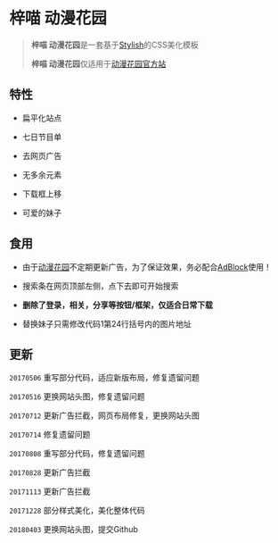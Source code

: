 # 梓喵 动漫花园

> **梓喵 动漫花园**是一套基于[Stylish](https://github.com/stylish-userstyles/stylish)的CSS美化模板
>
> **梓喵 动漫花园**仅适用于[动漫花园官方站](https://share.dmhy.org/)

## 特性

* 扁平化站点

* 七日节目单

* 去网页广告

* 无多余元素

* 下载框上移

* 可爱的妹子

## 食用

* 由于[动漫花园](https://share.dmhy.org/)不定期更新广告，为了保证效果，务必配合[AdBlock](https://chrome.google.com/webstore/detail/adblock/gighmmpiobklfepjocnamgkkbiglidom)使用！

* 搜索条在网页顶部左侧，点下去即可开始搜索

* **删除了登录，相关，分享等按钮/框架，仅适合日常下载**

* 替换妹子只需修改代码1第24行括号内的图片地址

## 更新

`20170506` 重写部分代码，适应新版布局，修复遗留问题

`20170516` 更换网站头图，修复遗留问题

`20170712` 更新广告拦截，网页布局修复，更换网站头图

`20170714` 修复遗留问题

`20170808` 重写部分代码，修复遗留问题

`20170828` 更新广告拦截

`20171113` 更新广告拦截

`20171228` 部分样式美化，美化整体代码

`20180403` 更换网站头图，提交Github

